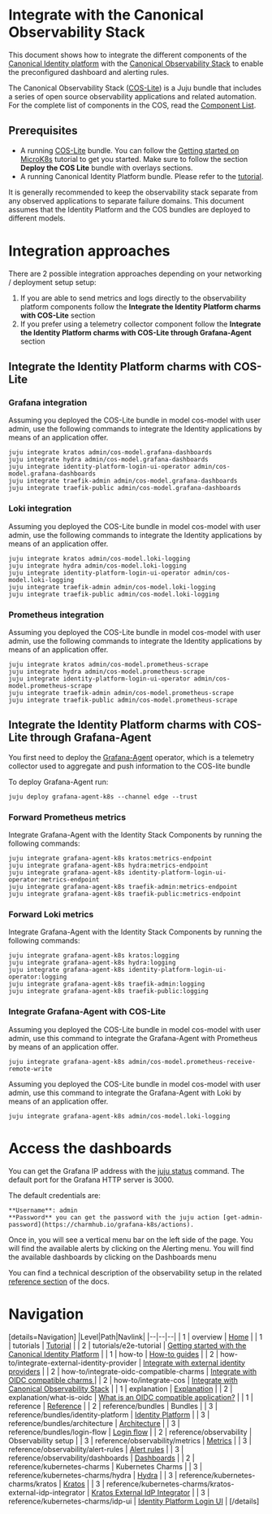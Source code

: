 # Integrate with the Canonical Observability Stack

This document shows how to integrate the different components of the [Canonical Identity platform]() with the [Canonical Observability Stack](https://charmhub.io/topics/canonical-observability-stack) to enable the preconfigured dashboard and alerting rules.

The Canonical Observability Stack ([COS-Lite](https://charmhub.io/topics/canonical-observability-stack)) is a Juju bundle that includes a series of open source observability applications and related automation. For the complete list of components in the COS, read the [Component List](https://charmhub.io/topics/canonical-observability-stack/editions/lite).

## Prerequisites

- A running [COS-Lite](https://charmhub.io/topics/canonical-observability-stack) bundle. You can follow the [Getting started on MicroK8s](https://charmhub.io/topics/canonical-observability-stack/tutorials/install-microk8s) tutorial to get you started. Make sure to follow the section **Deploy the COS Lite** bundle with overlays sections.
- A running Canonical Identity Platform bundle. Please refer to the [tutorial]().

It is generally recommended to keep the observability stack separate from any observed applications to separate failure domains. This document assumes that the Identity Platform and the COS bundles are deployed to different models.

# Integration approaches

There are 2 possible  integration approaches depending on your networking / deployment setup setup:

1. If you are able to send metrics and logs directly to the observability platform components follow the **Integrate the Identity Platform charms with COS-Lite** section
2. If you prefer using a telemetry collector component follow the **Integrate the Identity Platform charms with COS-Lite through Grafana-Agent** section

## Integrate the Identity Platform charms with COS-Lite 
### Grafana integration 
Assuming you deployed the COS-Lite bundle in model cos-model with user admin, use the following commands to integrate the Identity applications by means of an application offer.

```
juju integrate kratos admin/cos-model.grafana-dashboards
juju integrate hydra admin/cos-model.grafana-dashboards
juju integrate identity-platform-login-ui-operator admin/cos-model.grafana-dashboards
juju integrate traefik-admin admin/cos-model.grafana-dashboards
juju integrate traefik-public admin/cos-model.grafana-dashboards
```

### Loki integration 
Assuming you deployed the COS-Lite bundle in model cos-model with user admin, use the following commands to integrate the Identity applications by means of an application offer.
```
juju integrate kratos admin/cos-model.loki-logging
juju integrate hydra admin/cos-model.loki-logging
juju integrate identity-platform-login-ui-operator admin/cos-model.loki-logging
juju integrate traefik-admin admin/cos-model.loki-logging
juju integrate traefik-public admin/cos-model.loki-logging
```

### Prometheus integration 
Assuming you deployed the COS-Lite bundle in model cos-model with user admin, use the following commands to integrate the Identity applications by means of an application offer.
```
juju integrate kratos admin/cos-model.prometheus-scrape
juju integrate hydra admin/cos-model.prometheus-scrape
juju integrate identity-platform-login-ui-operator admin/cos-model.prometheus-scrape
juju integrate traefik-admin admin/cos-model.prometheus-scrape
juju integrate traefik-public admin/cos-model.prometheus-scrape
```

## Integrate the Identity Platform charms with COS-Lite through Grafana-Agent

You first need to deploy the [Grafana-Agent](https://charmhub.io/grafana-agent-k8s) operator, which is a telemetry collector used to aggregate and push information to the COS-lite bundle

To deploy Grafana-Agent run:
```
juju deploy grafana-agent-k8s --channel edge --trust
```

### Forward Prometheus metrics
Integrate Grafana-Agent with the Identity Stack Components by running the following commands:
```
juju integrate grafana-agent-k8s kratos:metrics-endpoint
juju integrate grafana-agent-k8s hydra:metrics-endpoint
juju integrate grafana-agent-k8s identity-platform-login-ui-operator:metrics-endpoint
juju integrate grafana-agent-k8s traefik-admin:metrics-endpoint
juju integrate grafana-agent-k8s traefik-public:metrics-endpoint
```

### Forward Loki metrics
Integrate Grafana-Agent with the Identity Stack Components by running the following commands:
```
juju integrate grafana-agent-k8s kratos:logging
juju integrate grafana-agent-k8s hydra:logging
juju integrate grafana-agent-k8s identity-platform-login-ui-operator:logging
juju integrate grafana-agent-k8s traefik-admin:logging
juju integrate grafana-agent-k8s traefik-public:logging
```

### Integrate Grafana-Agent with COS-Lite
Assuming you deployed the COS-Lite bundle in model cos-model with user admin, use this command to integrate the Grafana-Agent with Prometheus by means of an application offer.
```
juju integrate grafana-agent-k8s admin/cos-model.prometheus-receive-remote-write
```

Assuming you deployed the COS-Lite bundle in model cos-model with user admin, use this command to integrate the Grafana-Agent with Loki by means of an application offer.
```
juju integrate grafana-agent-k8s admin/cos-model.loki-logging
```

# Access the dashboards
You can get the Grafana IP address with the [juju status](https://juju.is/docs/juju/status) command. The default port for the Grafana HTTP server is 3000.

The default credentials are:
```
**Username**: admin 
**Password** you can get the password with the juju action [get-admin-password](https://charmhub.io/grafana-k8s/actions).
```

Once in, you will see a vertical menu bar on the left side of the page. You will find the available alerts by clicking on the Alerting menu. You will find the available dashboards by clicking on the Dashboards menu

You can find a technical description of the observability setup in the related [reference section]() of the docs.

# Navigation
[details=Navigation]
|Level|Path|Navlink|
|--|--|--|
| 1 | overview | [Home]() |
| 1 | tutorials | [Tutorial]() |
| 2 | tutorials/e2e-tutorial | [Getting started with the Canonical Identity Platform]() |
| 1 | how-to | [How-to guides]() |
| 2 | how-to/integrate-external-identity-provider | [Integrate with external identity providers]() |
| 2 | how-to/integrate-oidc-compatible-charms | [Integrate with OIDC compatible charms ]() |
| 2 | how-to/integrate-cos | [Integrate with Canonical Observability Stack]() |
| 1 | explanation | [Explanation]() |
| 2 | explanation/what-is-oidc | [What is an OIDC compatible application?]() |
| 1 | reference | [Reference]() |
| 2 | reference/bundles | Bundles |
| 3 | reference/bundles/identity-platform | [Identity Platform](https://charmhub.io/identity-platform) |
| 3 | reference/bundles/architecture | [Architecture]() |
| 3 | reference/bundles/login-flow | [Login flow]() |
| 2 | reference/observability | Observability setup |
| 3 | reference/observability/metrics | [Metrics]() |
| 3 | reference/observability/alert-rules | [Alert rules]() |
| 3 | reference/observability/dashboards | [Dashboards]() |
| 2 | reference/kubernetes-charms | Kubernetes Charms |
| 3 | reference/kubernetes-charms/hydra | [Hydra](https://charmhub.io/hydra) |
| 3 | reference/kubernetes-charms/kratos | [Kratos](https://charmhub.io/kratos) |
| 3 | reference/kubernetes-charms/kratos-external-idp-integrator | [Kratos External IdP Integrator](https://charmhub.io/kratos-external-idp-integrator) |
| 3 | reference/kubernetes-charms/idp-ui | [Identity Platform Login UI](https://charmhub.io/identity-platform-login-ui-operator) |
[/details]